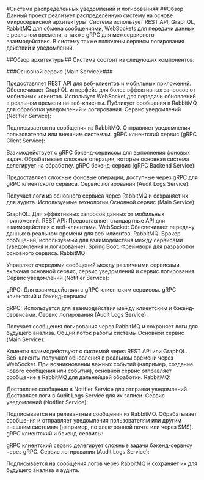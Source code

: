 #Cистема распределённых уведомлений и логирования#
##Обзор
Данный проект реализует распределённую систему на основе микросервисной архитектуры. Система использует REST API, GraphQL, RabbitMQ для обмена сообщениями, WebSockets для передачи данных в реальном времени, а также gRPC для межсервисного взаимодействия. В систему также включены сервисы логирования действий и уведомлений.

##Обзор архитектуры##
Система состоит из следующих компонентов:

###Основной сервис (Main Service):###

Предоставляет REST API для веб-клиентов и мобильных приложений.
Обеспечивает GraphQL интерфейс для более эффективных запросов от мобильных клиентов.
Использует WebSocket для передачи обновлений в реальном времени на веб-клиенты.
Публикует сообщения в RabbitMQ для обработки уведомлений и логирования.
Сервис уведомлений (Notifier Service):

Подписывается на сообщения из RabbitMQ.
Отправляет уведомления пользователям или внешним системам.
gRPC клиентский сервис (gRPC Client Service):

Взаимодействует с gRPC бэкенд-сервисом для выполнения фоновых задач.
Обрабатывает сложные операции, которые основная система делегирует на обработку.
gRPC бэкенд-сервис (gRPC Backend Service):

Предоставляет сложные фоновые операции, доступные через gRPC для gRPC клиентского сервиса.
Сервис логирования (Audit Logs Service):

Получает логи из основного сервиса через RabbitMQ и сохраняет их для аудита.
Используемые технологии
Основной сервис (Main Service):

GraphQL: Для эффективных запросов данных от мобильных приложений.
REST API: Предоставляет стандартные API для взаимодействия с веб-клиентами.
WebSocket: Обеспечивает передачу данных в реальном времени для веб-клиентов.
RabbitMQ: Брокер сообщений, используемый для взаимодействия между сервисами (уведомления и логирование).
Spring Boot: Фреймворк для разработки основного сервиса.
RabbitMQ:

Управляет очередями сообщений между различными сервисами, включая основной сервис, сервис уведомлений и сервис логирования.
Сервис уведомлений (Notifier Service):

gRPC: Для взаимодействия с gRPC клиентским сервисом.
gRPC клиентский и бэкенд-сервисы:

gRPC: Используется для взаимодействия между клиентским и бэкенд-сервисами.
Сервис логирования (Audit Logs Service):

Получает сообщения логирования через RabbitMQ и сохраняет логи для будущего анализа.
Общий поток работы системы
Основной сервис (Main Service):

Клиенты взаимодействуют с системой через REST API или GraphQL.
Веб-клиенты получают обновления в реальном времени через WebSocket.
При возникновении важных событий (например, создание нового сообщения или события), основной сервис отправляет сообщение в RabbitMQ для дальнейшей обработки.
RabbitMQ:

Доставляет сообщения в Notifier Service для отправки уведомлений.
Доставляет логи в Audit Logs Service для их записи.
Сервис уведомлений (Notifier Service):

Подписывается на релевантные сообщения из RabbitMQ.
Обрабатывает сообщения и отправляет уведомления пользователям или другим внешним системам (например, по электронной почте или через SMS).
gRPC клиентский и бэкенд-сервисы:

gRPC клиентский сервис делегирует сложные задачи бэкенд-сервису через gRPC.
Сервис логирования (Audit Logs Service):

Подписывается на сообщения логов через RabbitMQ и сохраняет их для будущего анализа и аудита.
